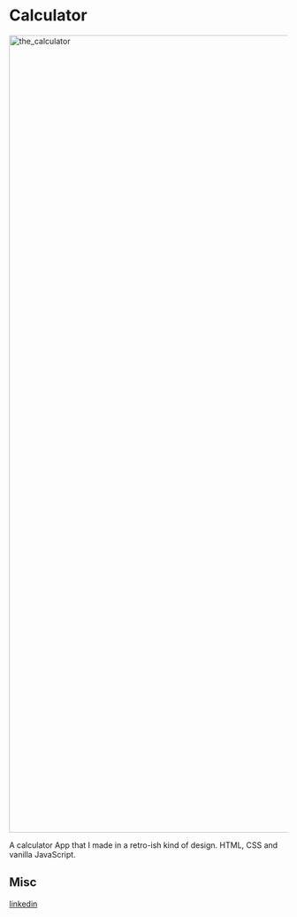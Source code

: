 # Calculator

<img width="1440" alt="the_calculator" src="https://user-images.githubusercontent.com/47321557/69900123-1bafea80-1370-11ea-9dbc-daf4398bfaf4.png">

A calculator App that I made in a retro-ish kind of design. HTML, CSS and vanilla JavaScript.

## Misc

[linkedin](https://www.linkedin.com/in/mickeberg/)
